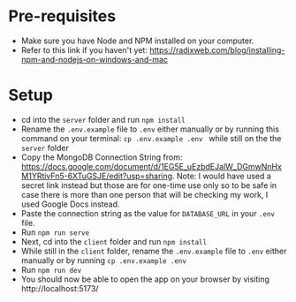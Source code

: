 # Pre-requisites
- Make sure you have Node and NPM installed on your computer.
- Refer to this link if you haven't yet: https://radixweb.com/blog/installing-npm-and-nodejs-on-windows-and-mac

# Setup
- cd into the `server` folder and run `npm install`
- Rename the `.env.example` file to `.env` either manually or by running this command on your terminal: `cp .env.example .env ` while still on the the `server` folder
- Copy the MongoDB Connection String from: https://docs.google.com/document/d/1EG5E_uEzbdEJalW_DGmwNnHxM1YRtivFn5-6XTuGSJE/edit?usp=sharing. Note: I would have used a secret link instead but those are for one-time use only so to be safe in case there is more than one person that will be checking my work, I used Google Docs instead.
- Paste the connection string as the value for `DATABASE_URL` in your `.env` file.
- Run `npm run serve`
- Next, cd into the `client` folder and run `npm install`
- While still in the `client` folder, rename the `.env.example` file to `.env` either manually or by running `cp .env.example .env`
- Run `npm run dev`
- You should now be able to open the app on your browser by visiting http://localhost:5173/